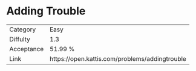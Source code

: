 # Adding Trouble

<table>
    <tr>
        <td>Category</td>
        <td>Easy</td>
    </tr>
    <tr>
        <td>Diffulty</td>
        <td>1.3</td>
    </tr>
    <tr>
        <td>Acceptance</td>
        <td>51.99 %</td>
    </tr>
    <tr>
        <td>Link</td>
        <td>https://open.kattis.com/problems/addingtrouble</td>
    </tr>
</table>